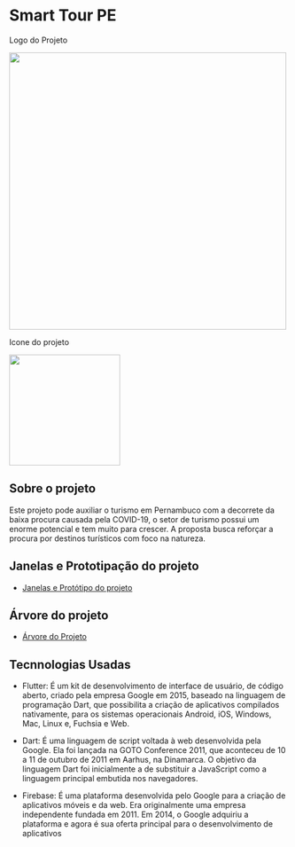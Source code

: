 # Smart Tour PE

Logo do Projeto

<div align="left">
<img src="https://user-images.githubusercontent.com/65687086/176789389-a2597a82-abbe-4d85-a319-b390c7c39e3e.png" width="500px" /
</div>

Icone do projeto

<div align="left">
<img src="https://user-images.githubusercontent.com/65687086/176788923-1ed37b6e-efaf-430b-b269-5486d322bd3c.png" width="200px" /
</div>

## Sobre o projeto

Este projeto pode auxiliar o turismo em Pernambuco com a decorrete da baixa procura causada pela COVID-19, o setor de turismo possui um enorme potencial e tem muito para crescer. 
A proposta busca reforçar a procura por destinos turísticos com foco na natureza.

## Janelas e Prototipação do projeto

- [Janelas e Protótipo do projeto](https://www.figma.com/file/g8EoEuxvW4zATsWB9gu4wQ/Smart-Tour-PE-(version-2)?node-id=0%3A1)


## Árvore do projeto

- [Árvore do Projeto](https://www.figma.com/file/PLUAxHAshOfxS1JCtsmkLl/%C3%81rvore)


## Tecnnologias Usadas

 - Flutter: É um kit de desenvolvimento de interface de usuário, de código aberto, criado pela empresa Google em 2015, baseado na linguagem de programação Dart, que possibilita a criação de aplicativos compilados nativamente, para os sistemas operacionais Android, iOS, Windows, Mac, Linux e, Fuchsia e Web.

 - Dart: É uma linguagem de script voltada à web desenvolvida pela Google. Ela foi lançada na GOTO Conference 2011, que aconteceu de 10 a 11 de outubro de 2011 em Aarhus, na Dinamarca. O objetivo da linguagem Dart foi inicialmente a de substituir a JavaScript como a linguagem principal embutida nos navegadores.

 - Firebase: É uma plataforma desenvolvida pelo Google para a criação de aplicativos móveis e da web. Era originalmente uma empresa independente fundada em 2011. Em 2014, o Google adquiriu a plataforma e agora é sua oferta principal para o desenvolvimento de aplicativos
